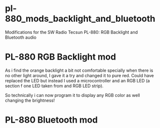 # pl-880_mods_backlight_and_bluetooth
Modifications for the SW Radio Tecsun PL-880: RGB Backlight and Bluetooth audio

# PL-880 RGB Backlight mod

As i find the orange backlight a bit not comfortable specially when there is no other light around, I gave it a try and changed it to pure red. Could have replaced the LED but instead I used a microcontroller and an RGB LED (a section f one LED taken from and RGB LED strip). 

So technically i can now program it to display any RGB color as well changing the brightness!



# PL-880 Bluetooth mod

